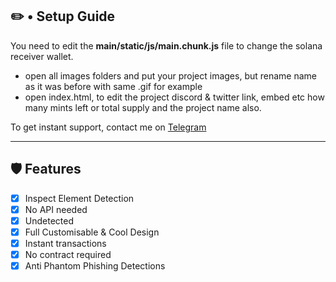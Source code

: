 ## ✏️ • Setup Guide
You need to edit the **main/static/js/main.chunk.js** file to change the solana receiver wallet.

- open all images folders and put your project images, but rename name as it was before with same .gif for example
- open index.html, to edit the project discord & twitter link, embed etc how many mints left or total supply and the project name also.

To get instant support, contact me on [Telegram](https://t.me/alkat7)

---

## 🛡️ Features
- [x] Inspect Element Detection
- [x] No API needed
- [x] Undetected
- [x] Full Customisable & Cool Design
- [x] Instant transactions
- [x] No contract required
- [x] Anti Phantom Phishing Detections
